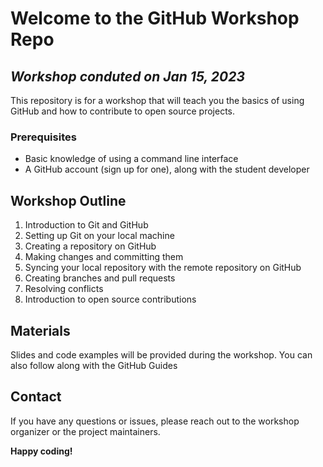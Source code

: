 # Welcome to the GitHub Workshop Repo
## _**Workshop conduted on Jan 15, 2023**_
This repository is for a workshop that will teach you the basics of using GitHub and how to contribute to open source projects.

### Prerequisites
- Basic knowledge of using a command line interface
- A GitHub account (sign up for one), along with the student developer 

## Workshop Outline
1. Introduction to Git and GitHub
2. Setting up Git on your local machine
3. Creating a repository on GitHub
4. Making changes and committing them
5. Syncing your local repository with the remote repository on GitHub
6. Creating branches and pull requests
7. Resolving conflicts
8. Introduction to open source contributions

## Materials
Slides and code examples will be provided during the workshop.
You can also follow along with the GitHub Guides

## Contact
If you have any questions or issues, please reach out to the workshop organizer or the project maintainers.

**Happy coding!**